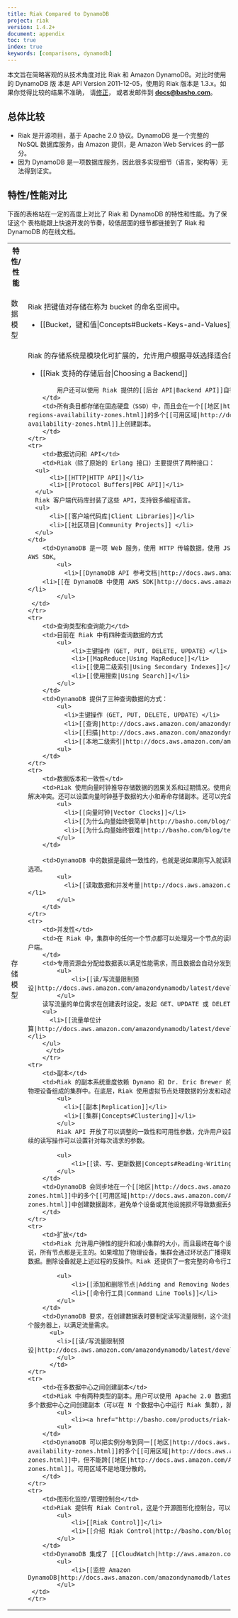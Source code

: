 ```yaml
---
title: Riak Compared to DynamoDB
project: riak
version: 1.4.2+
document: appendix
toc: true
index: true
keywords: [comparisons, dynamodb]
---
```


本文旨在简略客观的从技术角度对比 Riak 和 Amazon DynamoDB。对比时使用的 DynamoDB 版
本是 API Version 2011-12-05，使用的 Riak 版本是 1.3.x。如果你觉得比较的结果不准确，
请[修正](https://github.com/basho/basho_docs/issues/new)，
或者发邮件到 **docs@basho.com**。

## 总体比较

* Riak 是开源项目，基于 Apache 2.0 协议。DynamoDB 是一个完整的 NoSQL 数据库服务，由 Amazon 提供，是 Amazon Web Services 的一部分。
* 因为 DynamoDB 是一项数据库服务，因此很多实现细节（语言，架构等）无法得到证实。

## 特性/性能对比

下面的表格站在一定的高度上对比了 Riak 和 DynamoDB 的特性和性能。为了保证这个
表格能跟上快速开发的节奏，较低层面的细节都链接到了 Riak 和 DynamoDB 的在线文档。

<table>
    <tr>
        <th WIDTH="15%">特性/性能</th>
        <th WIDTH="42%">Riak</th>
        <th WIDTH="43%">DynamoDB</th>
    </tr>
    <tr>
        <td>数据模型</td>
        <td>Riak 把键值对存储在称为 bucket 的命名空间中。
            <ul>
              <li>[[Bucket，键和值|Concepts#Buckets-Keys-and-Values]] </li>
            </ul>
        </td>
        <td>DynamoDB 的数据模型包括表，条目和属性。一个数据库中包含多张表。一个表中有很多条目，每个条目又有很多属性。
            <ul>
              <li>[[DynamoDB 数据模型|http://docs.aws.amazon.com/amazondynamodb/latest/developerguide/DataModel.html]]</li>
            </ul>
        </td>
    </tr>
    <tr>
        <td>存储模型</td>
        <td>Riak 的存储系统是模块化可扩展的，允许用户根据寻妖选择适合的后台。默认的后台是 Bitcask。
            <ul>
              <li>[[Riak 支持的存储后台|Choosing a Backend]]</li>
            </ul>

            用户还可以使用 Riak 提供的[[后台 API|Backend API]]自行编写存储后台。
        </td>
        <td>所有条目都存储在固态硬盘（SSD）中，而且会在一个[[地区|http://docs.aws.amazon.com/AWSEC2/latest/UserGuide/using-regions-availability-zones.html]]的多个[[可用区域|http://docs.aws.amazon.com/AWSEC2/latest/UserGuide/using-regions-availability-zones.html]]上创建副本。
        </td>
    </tr>
    <tr>
        <td>数据访问和 API</td>
        <td>Riak（除了原始的 Erlang 接口）主要提供了两种接口：
      <ul>
          <li>[[HTTP|HTTP API]]</li>
          <li>[[Protocol Buffers|PBC API]]</li>
      </ul>
      Riak 客户端代码库封装了这些 API，支持很多编程语言。
      <ul>
          <li>[[客户端代码库|Client Libraries]]</li>
          <li>[[社区项目|Community Projects]] </li>
      </ul>
    </td>
        <td>DynamoDB 是一项 Web 服务，使用 HTTP 传输数据，使用 JSON 作为消息序列化格式。除此之外还可以使用封装了 DynamoDB API 调用的 AWS SDK。
            <ul>
              <li>[[DynamoDB API 参考文档|http://docs.aws.amazon.com/amazondynamodb/latest/developerguide/API.html]]</li>
        <li>[[在 DynamoDB 中使用 AWS SDK|http://docs.aws.amazon.com/amazondynamodb/latest/developerguide/UsingAWSSDK.html]]</li>
            </ul>
     </td>
    </tr>
    <tr>
        <td>查询类型和查询能力</td>
        <td>目前在 Riak 中有四种查询数据的方式
            <ul>
                <li>主键操作（GET, PUT, DELETE, UPDATE）</li>
                <li>[[MapReduce|Using MapReduce]]</li>
                <li>[[使用二级索引|Using Secondary Indexes]]</li>
                <li>[[使用搜索|Using Search]]</li>
            </ul>
        </td>
        <td>DynamoDB 提供了三种查询数据的方式：
            <ul>
              <li>主键操作（GET, PUT, DELETE, UPDATE）</li>
              <li>[[查询|http://docs.aws.amazon.com/amazondynamodb/latest/developerguide/queryingdynamodb.html]]</li>
              <li>[[扫描|http://docs.aws.amazon.com/amazondynamodb/latest/developerguide/scandynamodb.html]]</li>
              <li>[[本地二级索引|http://docs.aws.amazon.com/amazondynamodb/latest/developerguide/LSI.html]]</li>
            <ul>
        </td>
    </tr>
    <tr>
        <td>数据版本和一致性</td>
        <td>Riak 使用向量时钟推导存储数据的因果关系和过期情况。使用向量时钟可以让客户端始终能向数据库写入数据，在读取时由应用程序或客户端代码来解决冲突。还可以设置向量时钟基于数据的大小和寿命存储副本。还可以完全禁用向量时钟，使用简单的基于时间戳的“最后一次写入获胜”机制。
            <ul>
              <li>[[向量时钟|Vector Clocks]]</li>
              <li>[[为什么向量始终很简单|http://basho.com/blog/technical/2010/01/29/why-vector-clocks-are-easy/]]</li>
              <li>[[为什么向量始终很难|http://basho.com/blog/technical/2010/04/05/why-vector-clocks-are-hard/]]</li>
            </ul>
        </td>

        <td>DynamoDB 中的数据是最终一致性的，也就是说如果刚写入就读取，得到的有可能不是最新的数据。不过 DynamoDB 也提供了请求最新版本数据的选项。
            <ul>
              <li>[[读取数据和并发考量|http://docs.aws.amazon.com/amazondynamodb/latest/developerguide/APISummary.html]]</li>
            </ul>
        </td>
    </tr>
    <tr>
        <td>并发性</td>
        <td>在 Riak 中，集群中的任何一个节点都可以处理另一个节点的读取和写入操作。Riak 为写入和读取提供了较高的可用性，把重担都交给读取时的客户端。
        </td>
        <td>专用资源会分配给数据表以满足性能需求，而且数据会自动分发到多个服务器以满足请求能力。
            <ul>
                <li>[[读/写流量限制预设|http://docs.aws.amazon.com/amazondynamodb/latest/developerguide/ProvisionedThroughputIntro.html]]
            </ul>
        读写流量的单位需求在创建表时设定。发起 GET、UPDATE 或 DELETE 请求时，会消耗这些流量。
        <ul>
          <li>[[流量单位计算|http://docs.aws.amazon.com/amazondynamodb/latest/developerguide/WorkingWithDDTables.html#CapacityUnitCalculations]]</li>
        </ul>
         </td>
        </tr>
    <tr>
        <td>副本</td>
        <td>Riak 的副本系统重度依赖 Dynamo 和 Dr. Eric Brewer 的 CAP 定理。Riak 使用一致性哈希创建副本，然后把 N 个副本分发到由任意数量物理设备组成的集群中。在底层，Riak 使用虚拟节点处理数据的分发和动态平衡，因此解耦了从物理资源分发出来的数据。
            <ul>
              <li>[[副本|Replication]]</li>
              <li>[[集群|Concepts#Clustering]]</li>
            </ul>
            Riak API 开放了可以调整的一致性和可用性参数，允许用户设置一个合适的水平。副本在 bucket 层面设置，要在第一次存储数据前设定好。后续的读写操作可以设置针对每次请求的参数。

            <ul>
                <li>[[读、写、更新数据|Concepts#Reading-Writing-and-Updating-Data]]</li>
            </ul>
        </td>
        <td>DynamoDB 会同步地在一个[[地区|http://docs.aws.amazon.com/AWSEC2/latest/UserGuide/using-regions-availability-zones.html]]中的多个[[可用区域|http://docs.aws.amazon.com/AWSEC2/latest/UserGuide/using-regions-availability-zones.html]]中创建数据副本，避免单个设备或其他设施损坏导致数据丢失。
        </td>
    </tr>
    <tr>
        <td>扩放</td>
        <td>Riak 允许用户弹性的提升和减小集群的大小，而且最终在每个设备上做到负载平衡。Riak 中没有特殊的节点，或者具有特殊角色的节点。也就是说，所有节点都是无主的。如果增加了物理设备，集群会通过环状态广播得知这一变化。一旦成为环成员后，就会赋给相同比例的分区，然后负责这些分区中的数据。删除设备就是上述过程的反操作。Riak 还提供了一套完整的命令行工具，让节点操作更简单直观。

            <ul>
                <li>[[添加和删除节点|Adding and Removing Nodes]]</li>
                <li>[[命令行工具|Command Line Tools]]</li>
            </ul>
        </td>
        <td>DynamoDB 要求，在创建数据表时要制定读写流量限制，这个流量后续可以根据需求修改。这么做可以保留足够的硬件资源，适当的把数据分布到多个服务器上，以满足流量需求。
          <ul>
            <li>[[读/写流量限制预设|http://docs.aws.amazon.com/amazondynamodb/latest/developerguide/ProvisionedThroughputIntro.html]]
            </ul>
          </td>
    </tr>
    <tr>
        <td>在多数据中心之间创建副本</td>
        <td>Riak 中有两种类型的副本。用户可以使用 Apache 2.0 数据库在一个集群中创建任意数量的副本（通常在 LAN 中的同一个数据中心）。如果要在多个数据中心之间创建副本（可以在 N 个数据中心中运行 Riak 集群），就要使用 Riak Enterprise，Basho 开发的 Raik 商业扩展。
            <ul>
                <li><a href="http://basho.com/products/riak-enterprise/">Riak Enterprise</a></li>
            <ul>
        </td>
        <td>DynamoDB 可以把实例分布到同一[[地区|http://docs.aws.amazon.com/AWSEC2/latest/UserGuide/using-regions-availability-zones.html]]的多个[[可用区域|http://docs.aws.amazon.com/AWSEC2/latest/UserGuide/using-regions-availability-zones.html]]中，但不能跨[[地区|http://docs.aws.amazon.com/AWSEC2/latest/UserGuide/using-regions-availability-zones.html]]。可用区域不是地理分散的。
        </td>
    </tr>
    <tr>
        <td>图形化监控/管理控制台</td>
        <td>Riak 提供有 Riak Control，这是个开源图形化控制台，可以监控和管理 Riak 集群。
            <ul>
                <li>[[Riak Control]]</li>
                <li>[[介绍 Riak Control|http://basho.com/blog/technical/2012/02/22/Riak-Control/]]
            </ul>
        </td>
        <td>DynamoDB 集成了 [[CloudWatch|http://aws.amazon.com/cloudwatch/]]，可以监控很多指标。
            <ul>
                <li>[[监控 Amazon DynamoDB|http://docs.aws.amazon.com/amazondynamodb/latest/developerguide/MonitoringDynamoDB.html]]</li>
            </ul>
     </td>
    </tr>
</table>
